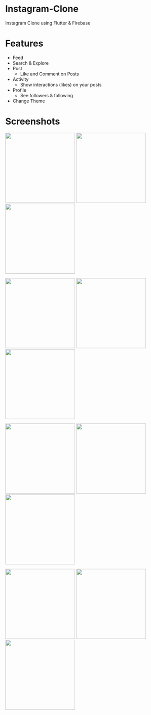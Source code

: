 # Instagram-Clone
Instagram Clone using Flutter & Firebase

# Features
* Feed
* Search & Explore
* Post
  * Like and Comment on Posts
* Activity
  * Show interactions (likes) on your posts
* Profile
  * See followers & following
* Change Theme


# Screenshots
<p>
<img src="https://user-images.githubusercontent.com/79049606/174840263-3a068328-9f68-413e-996f-302cdacba05d.png" width = "220">
<img src="https://user-images.githubusercontent.com/79049606/174840271-642dc2ab-154e-4943-b407-e24b75aea4f2.png" width = "220">
<img src="https://user-images.githubusercontent.com/79049606/174840641-e25a715d-4048-4891-a84f-a655c94a5f28.png" width = "220">

</p>
<p>
<img src="https://user-images.githubusercontent.com/79049606/174840277-27d78d23-5b8a-4897-9fec-8ad9e7f7156f.png" width = "220">
<img src="https://user-images.githubusercontent.com/79049606/174840350-3b4057dd-8e50-4081-b2a1-b756a54d54bf.png" width = "220">
<img src="https://user-images.githubusercontent.com/79049606/174840284-ef3ee9fb-b509-44e0-9085-60a79ed28323.png" width = "220">

</p>
<p>
 <img src="https://user-images.githubusercontent.com/79049606/174840287-d9ceae29-98a1-4423-83ad-557b13f6b65c.png" width = "220">
<img src="https://user-images.githubusercontent.com/79049606/174840316-9e710e17-d20d-4c76-9639-6d55a96807e9.png" width = "220">
<img src="https://user-images.githubusercontent.com/79049606/174840319-482b1b1b-11c7-4195-96ca-1717bd1ea94f.png" width = "220">
 </p>
 <p>
<img src="https://user-images.githubusercontent.com/79049606/174840332-4617bded-f7c5-4bf1-ba7b-28c396b2842f.png" width = "220">
<img src="https://user-images.githubusercontent.com/79049606/174840346-668f583b-b728-41f6-8dfa-da8d538a8c42.png" width = "220">
<img src="https://user-images.githubusercontent.com/79049606/174840325-d6c68d47-5dde-4e3f-a631-fa88d151b622.png" width = "220">
</p>


